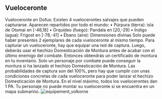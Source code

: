 ## Vueloceronte
Vueloceronte en Dofus: Existen 4 vuelocerontes salvajes que pueden capturarse. Aparecen repartidos por todo el mundo:
• Púrpura (tierra): isla de Otomai en [-46,18]
• Orquídeo (fuego): Pandala en [20,-29]
• Índigo (agua): Frigost en [-78,-41]
• Ébano (aire): Dimensiones divinas
Solo puede haber presentes 2 ejemplares de cada vueloceronte al mismo tiempo.
Para capturar un vueloceronte, hay que equipar una red de captura. Luego, deberás usar el hechizo Domesticación de Montura antes de acabar con el último enemigo del combate. Entonces obtendrás un certificado de montura en tu inventario.
Solo un personaje por combate puede conseguir la montura si ha lanzado el hechizo Domesticación de Montura.
Las probabilidades de captura son del 100%, pero hay que cumplir con unas condiciones concretas de cada vueloceronte para poder lanzar el hechizo Domesticación de Montura.
En el nivel máximo, todos los vuelocerontes dan 1 PA.
Tu personaje no puede montar su vueloceronte si se encuentra en un mapa submarino.
![equipement_volkorne](https://media.discordapp.net/attachments/1107006154426560682/1107008067201142825/equipement_volkorne-200x200.png)